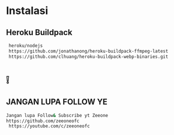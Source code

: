 # Instalasi
## Heroku Buildpack
```bash
 heroku/nodejs
 https://github.com/jonathanong/heroku-buildpack-ffmpeg-latest
 https://github.com/clhuang/heroku-buildpack-webp-binaries.git
```
# ❕
## JANGAN LUPA FOLLOW YE
```bash
Jangan lupa Follow& Subscribe yt Zeeone
https://github.com/zeeoneofc 
 https://youtube.com/c/zeeoneofc
```
